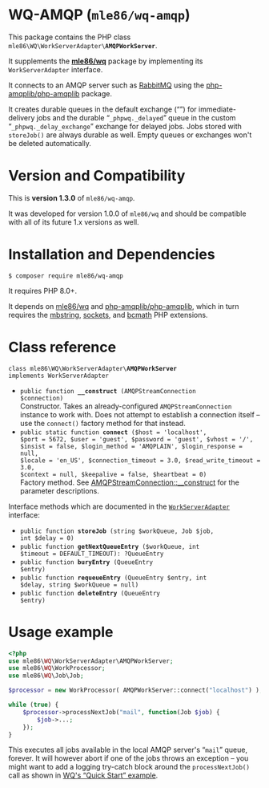# WQ-AMQP  (`mle86/wq-amqp`)

This package contains the PHP class
<code>mle86\WQ\WorkServerAdapter\\<b>AMQPWorkServer</b></code>.

It supplements the
[**mle86/wq**](https://github.com/mle86/php-wq) package
by implementing its `WorkServerAdapter` interface.

It connects to an AMQP server
such as [RabbitMQ](https://www.rabbitmq.com/)
using the [php-amqplib/php-amqplib](https://github.com/php-amqplib/php-amqplib) package.

It creates durable queues in the default exchange (“”) for immediate-delivery jobs
and the durable “`_phpwq._delayed`” queue in the custom “`_phpwq._delay_exchange`” exchange for delayed jobs.
Jobs stored with `storeJob()` are always durable as well.
Empty queues or exchanges won't be deleted automatically.


# Version and Compatibility

This is
**version 1.3.0**
of `mle86/wq-amqp`.

It was developed for
version 1.0.0
of `mle86/wq`
and should be compatible
with all of its future 1.x versions as well.


# Installation and Dependencies

```
$ composer require mle86/wq-amqp
```

It requires PHP 8.0+.

It depends on
[mle86/wq](https://github.com/mle86/php-wq)
and [php-amqplib/php-amqplib](https://github.com/php-amqplib/php-amqplib),
which in turn requires the
[mbstring](https://php.net/manual/book.mbstring.php),
[sockets](https://php.net/manual/book.sockets.php),
and
[bcmath](https://php.net/manual/book.bc.php)
PHP extensions.


# Class reference

<code>class mle86\WQ\WorkServerAdapter\\<b>AMQPWorkServer</b> implements WorkServerAdapter</code>

* <code>public function <b>__construct</b> (AMQPStreamConnection $connection)</code>  
    Constructor.
    Takes an already-configured `AMQPStreamConnection` instance to work with.
    Does not attempt to establish a connection itself –
    use the `connect()` factory method for that instead.
* <code>public static function <b>connect</b> ($host = 'localhost', $port = 5672, $user = 'guest', $password = 'guest', $vhost = '/', $insist = false, $login\_method = 'AMQPLAIN', $login\_response = null, $locale = 'en\_US', $connection\_timeout = 3.0, $read\_write\_timeout = 3.0, $context = null, $keepalive = false, $heartbeat = 0)</code>  
    Factory method.
    See [AMQPStreamConnection::__construct](https://github.com/php-amqplib/php-amqplib/blob/v2.7.2/PhpAmqpLib/Connection/AMQPStreamConnection.php#L8)
    for the parameter descriptions.

Interface methods
which are documented in the [`WorkServerAdapter`](https://github.com/mle86/php-wq/blob/master/doc/Ref_WorkServerAdapter_interface.md) interface:

* <code>public function <b>storeJob</b> (string $workQueue, Job $job, int $delay = 0)</code>
* <code>public function <b>getNextQueueEntry</b> ($workQueue, int $timeout = DEFAULT\_TIMEOUT): ?QueueEntry</code>
* <code>public function <b>buryEntry</b> (QueueEntry $entry)</code>
* <code>public function <b>requeueEntry</b> (QueueEntry $entry, int $delay, string $workQueue = null)</code>
* <code>public function <b>deleteEntry</b> (QueueEntry $entry)</code>


# Usage example

```php
<?php
use mle86\WQ\WorkServerAdapter\AMQPWorkServer;
use mle86\WQ\WorkProcessor;
use mle86\WQ\Job\Job;

$processor = new WorkProcessor( AMQPWorkServer::connect("localhost") );

while (true) {
    $processor->processNextJob("mail", function(Job $job) {
        $job->...;
    });
}
```

This executes all jobs available in the local AMQP server's “`mail`” queue, forever.
It will however abort if one of the jobs throws an exception –
you might want to add a logging try-catch block around the `processNextJob()` call
as shown in [WQ's “Quick Start” example](https://github.com/mle86/php-wq#quick-start).
